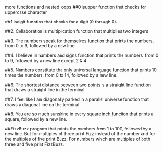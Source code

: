 more functions and nested loops
##0.isupper
function that checks for uppercase character

##1.isdigit
function that checks for a digit (0 through 9).

##2. Collaboration is multiplication
function that multiplies two integers

##3. The numbers speak for themselves
function that prints the numbers, from 0 to 9, followed by a new line

##4. I believe in numbers and signs
function that prints the numbers, from 0 to 9, followed by a new line except 2 & 4

##5. Numbers constitute the only universal language
function that prints 10 times the numbers, from 0 to 14, followed by a new line.

##6. The shortest distance between two points is a straight line
function that draws a straight line in the terminal.

##7. I feel like I am diagonally parked in a parallel universe
function that draws a diagonal line on the terminal

##8. You are so much sunshine in every square inch
function that prints a square, followed by a new line.

##FizzBuzz
program that prints the numbers from 1 to 100, followed by a new line. But for multiples of three print Fizz instead of the number and for the multiples of five print Buzz. For numbers which are multiples of both three and five print FizzBuzz.


